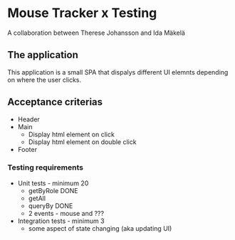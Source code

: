 # Mouse Tracker x Testing

A collaboration between Therese Johansson and Ida Mäkelä

## The application

This application is a small SPA that dispalys different UI elemnts depending on where the user clicks.

## Acceptance criterias

- Header
- Main
  - Display html element on click
  - Display html element on double click
- Footer

### Testing requirements

- Unit tests - minimum 20
  - getByRole DONE
  - getAll
  - queryBy DONE
  - 2 events - mouse and ???
- Integration tests - minimum 3
  - some aspect of state changing (aka updating UI)
